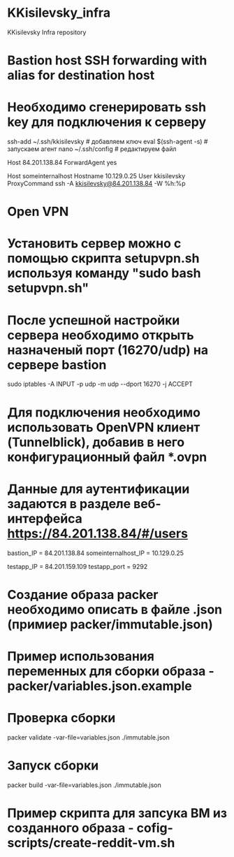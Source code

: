 # KKisilevsky_infra
KKisilevsky Infra repository

# Bastion host SSH forwarding with alias for destination host
# Необходимо сгенерировать ssh key для подключения к серверу

ssh-add ~/.ssh/kkisilevsky # добавляем ключ
eval $(ssh-agent -s) # запускаем агент
nano ~/.ssh/config # редактируем файл

Host    84.201.138.84
        ForwardAgent yes

Host    someinternalhost
        Hostname 10.129.0.25
        User kkisilevsky
        ProxyCommand ssh -A kkisilevsky@84.201.138.84 -W %h:%p

# Open VPN
# Установить сервер можно с помощью скрипта setupvpn.sh используя команду "sudo bash setupvpn.sh"
# После успешной настройки сервера необходимо открыть назначеный порт (16270/udp) на сервере bastion 
sudo iptables -A INPUT -p udp -m udp --dport 16270 -j ACCEPT 
# Для подключения необходимо использовать OpenVPN клиент (Tunnelblick), добавив в него конфигурационный файл *.ovpn
# Данные для аутентификации задаются в разделе веб-интерфейса https://84.201.138.84/#/users
bastion_IP = 84.201.138.84 
someinternalhost_IP = 10.129.0.25


testapp_IP = 84.201.159.109
testapp_port = 9292

# Создание образа packer необходимо описать в файле .json (примиер packer/immutable.json) 
# Пример использования переменных для сборки образа - packer/variables.json.example
# Проверка сборки 

packer validate -var-file=variables.json ./immutable.json

# Запуск сборки 

packer build -var-file=variables.json ./immutable.json

# Пример скрипта для запсука ВМ из созданного образа - cofig-scripts/create-reddit-vm.sh 
